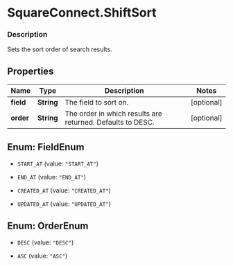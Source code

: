 # SquareConnect.ShiftSort

### Description

Sets the sort order of search results.

## Properties
Name | Type | Description | Notes
------------ | ------------- | ------------- | -------------
**field** | **String** | The field to sort on. | [optional] 
**order** | **String** | The order in which results are returned. Defaults to DESC. | [optional] 


<a name="FieldEnum"></a>
## Enum: FieldEnum


* `START_AT` (value: `"START_AT"`)

* `END_AT` (value: `"END_AT"`)

* `CREATED_AT` (value: `"CREATED_AT"`)

* `UPDATED_AT` (value: `"UPDATED_AT"`)




<a name="OrderEnum"></a>
## Enum: OrderEnum


* `DESC` (value: `"DESC"`)

* `ASC` (value: `"ASC"`)




